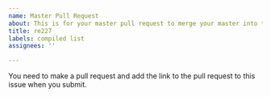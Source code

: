 ```yaml
---
name: Master Pull Request
about: This is for your master pull request to merge your master into this repo.
title: re227
labels: compiled list
assignees: ''

---
```


You need to make a pull request and add the link to the pull request to this issue when you submit.
